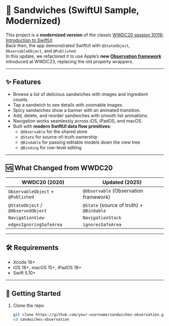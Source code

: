 # 🍞 Sandwiches (SwiftUI Sample, Modernized)

This project is a **modernized version** of the classic [WWDC20 session 10119: *Introduction to SwiftUI*](https://developer.apple.com/videos/play/wwdc2020/10119/).  
Back then, the app demonstrated SwiftUI with `@StateObject`, `ObservableObject`, and `@Published`.  
In this update, we refactored it to use Apple’s **new [Observation framework](https://developer.apple.com/documentation/observation)** introduced at WWDC23, replacing the old property wrappers.

---

## ✨ Features
- Browse a list of delicious sandwiches with images and ingredient counts.
- Tap a sandwich to see details with zoomable images.
- Spicy sandwiches show a banner with an animated transition.
- Add, delete, and reorder sandwiches with smooth list animations.
- Navigation works seamlessly across iOS, iPadOS, and macOS.
- Built with **modern SwiftUI data flow primitives**:
  - `@Observable` for the shared store
  - `@State` for source-of-truth ownership
  - `@Bindable` for passing editable models down the view tree
  - `@Binding` for row-level editing

---

## 🆚 What Changed from WWDC20
| WWDC20 (2020)                 | Updated (2025)                   |
|-------------------------------|-----------------------------------|
| `ObservableObject` + `@Published` | `@Observable` (Observation framework) |
| `@StateObject` / `@ObservedObject` | `@State` (source of truth) + `@Bindable` |
| `NavigationView`               | `NavigationStack`                |
| `edgesIgnoringSafeArea`        | `ignoresSafeArea`                |

---

## 🛠️ Requirements
- Xcode 16+
- iOS 18+, macOS 15+, iPadOS 18+
- Swift 5.10+

---

## 🚀 Getting Started
1. Clone the repo
   ```bash
   git clone https://github.com/your-username/sandwiches-observation.git
   cd sandwiches-observation
